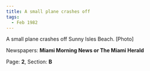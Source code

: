 ```yaml
---  
title: A small plane crashes off  
tags:  
  - Feb 1982  
---  
```

  
A small plane crashes off Sunny Isles Beach. [Photo]  
  
Newspapers: **Miami Morning News or The Miami Herald**  
  
Page: **2**, Section: **B** 
